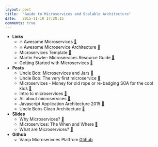 ```yaml
---
layout: post
title:  "Guide to Microservices and Scalable Architecture"
date:   2015-11-10 17:20:15
comments: true
---
```


- **Links**
    - :fire: Awesome Microservices [:link:](https://github.com/mfornos/awesome-microservices)
    - :fire: Awesome Microservice Architecture [:link:](https://github.com/wanghaisheng/awesome-microservice)
    - Microservices Template [:link:](https://github.com/begriffs/microservice-template)
    - Martin Fowler: Microservices Resource Guide [:link:](http://martinfowler.com/microservices/)
    - Getting Started with Microservices [:link:](https://dzone.com/refcardz/getting-started-with-microservices)
- **Posts**
    - Uncle Bob: Microservices and Jars [:link:](http://blog.cleancoder.com/uncle-bob/2014/09/19/MicroServicesAndJars.html)
    - Uncle Bob: The very first microservice [:link:](http://blog.8thlight.com/uncle-bob/2015/05/28/TheFirstMicroserviceArchitecture.html)
    - Microservices - Money for old rope or re-badging SOA for the cool kids [:link:](http://service-architecture.blogspot.co.uk/2014/03/microservices-money-for-old-rope-or-re.html)
    - Intro to microservices [:link:](https://www.nginx.com/blog/introduction-to-microservices/)
    - All about microservices [:link:](http://microservices.io/patterns/microservices.html)
    - Javascript Application Architecture 2015 [:link:](https://medium.com/google-developers/javascript-application-architecture-on-the-road-to-2015-d8125811101b)
    - Uncle Bobs Clean Architecture [:link:](http://blog.8thlight.com/uncle-bob/2011/11/22/Clean-Architecture.html)
- **Slides**
    - Why Microservices? [:link:](http://slides.com/indyarocks/deck#/)
    - Microservices: The When and Where [:link:](http://slides.com/aaroneus/microservices--2#/)
    - What are Microservices? [:link:](http://slides.com/alexmcpt/ms4dummies#/)
- **Github**
    - Vamp Microserivces Platfrom [Gtihub](https://github.com/magneticio/vamp/)
